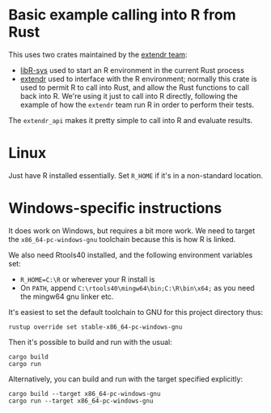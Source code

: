 # Basic example calling into R from Rust

This uses two crates maintained by the [extendr team](https://github.com/extendr):
- [libR-sys](https://github.com/extendr/libR-sys) used to start an R environment in the current Rust process
- [extendr](https://github.com/extendr/extendr) used to interface with the R environment; normally this crate is used to permit R to call into Rust, and allow the Rust functions to call back into R. We're using it just to call into R directly, following the example of how the `extendr` team run R in order to perform their tests.

The `extendr_api` makes it pretty simple to call into R and evaluate results.


# Linux

Just have R installed essentially. Set `R_HOME` if it's in a non-standard location.

# Windows-specific instructions

It does work on Windows, but requires a bit more work. We need to target the `x86_64-pc-windows-gnu` toolchain because this is how R is linked.

We also need Rtools40 installed, and the following environment variables set:
- `R_HOME=C:\R` or wherever your R install is
- On `PATH`, append `C:\rtools40\mingw64\bin;C:\R\bin\x64;` as you need the mingw64 gnu linker etc.

It's easiest to set the default toolchain to GNU for this project directory thus:
```
rustup override set stable-x86_64-pc-windows-gnu
```

Then it's possible to build and run with the usual:
```
cargo build
cargo run
```

Alternatively, you can build and run with the target specified explicitly:
```
cargo build --target x86_64-pc-windows-gnu
cargo run --target x86_64-pc-windows-gnu
```


